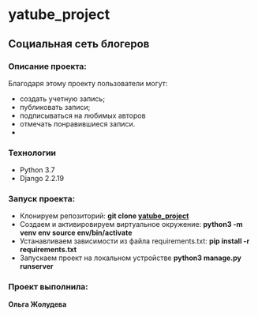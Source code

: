 # yatube_project

## Социальная сеть блогеров

### Описание проекта:

Благодаря этому проекту пользователи могут:
- создать учетную запись;
- публиковать записи;
- подписываться на любимых авторов
- отмечать понравившиеся записи.
- 
### Технологии
- Python 3.7
- Django 2.2.19

### Запуск проекта:

- Клонируем репозиторий: **git clone [yatube_project](https://github.com/Olga-Zholudeva/yatube_project)**
- Cоздаем и активировируем виртуальное окружение: **python3 -m venv env source env/bin/activate**
- Устанавливаем зависимости из файла requirements.txt: **pip install -r requirements.txt**
- Запускаем проект на локальном устройстве **python3 manage.py runserver**

### Проект выполнила:

**Ольга Жолудева**
